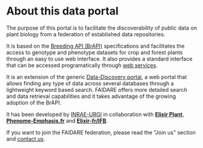 # About this data portal

The purpose of this portal is to facilitate the discoverability of public data on plant biology from a federation of established data repositories.

It is based on the [Breeding API (BrAPI)](https://brapi.org/) specifications and facilitates the access to genotype and phenotype datasets for crop and forest plants through an easy to use web interface.
It also provides a standard interface that can be accessed programatically through [web services](https://urgi.versailles.inrae.fr/faidare/swagger-ui.html).

It is an extension of the generic [Data-Discovery portal](https://forgemia.inra.fr/urgi-is/data-discovery), a web portal that allows finding any type of data across several databases through a lightweight keyword based search.
FAIDARE offers more detailed search and data retrieval capabilities and it takes advantage of the growing adoption of the BrAPI.

It has been developed by [INRAE-URGI](https://urgi.versailles.inrae.fr/) in collaboration with [**Elixir Plant**](https://elixir-europe.org/communities/plant-sciences), [**Phenome-Emphasis.fr**](https://www.phenome-emphasis.fr/phenome_eng/Methodological-projects/MCP2-Distributed-Information-system) and [**Elixir-fr/IFB**](https://www.france-bioinformatique.fr).

If you want to join the FAIDARE federation, please read the "Join us" section and [contact us](mailto:urgi-contact@inrae.fr?subject=%5BFAIDARE%5D).
